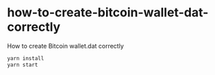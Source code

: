 # how-to-create-bitcoin-wallet-dat-correctly
How to create Bitcoin wallet.dat correctly

```bash
yarn install
yarn start
```